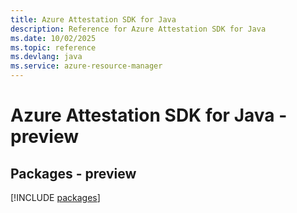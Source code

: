 ```yaml
---
title: Azure Attestation SDK for Java
description: Reference for Azure Attestation SDK for Java
ms.date: 10/02/2025
ms.topic: reference
ms.devlang: java
ms.service: azure-resource-manager
---
```

# Azure Attestation SDK for Java - preview
## Packages - preview
[!INCLUDE [packages](attestation-index.md)]